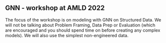 ## GNN - workshop at AMLD 2022
The focus of the workshop is on modeling with GNN on Structured Data. We will not be talking about Problem Framing, Data Prep or Evaluation (which are encouraged and you should spend time on before creating any complex models). We will also use the simplest non-engineered data.
